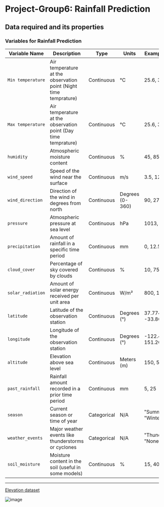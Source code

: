 # Project-Group6: Rainfall Prediction

## Data required and its properties
### Variables for Rainfall Prediction

| **Variable Name**       | **Description**                                                                | **Type**         | **Units**              | **Example Values**              | **Availablity**              |**Resolution** |
|-------------------------|--------------------------------------------------------------------------------|------------------|------------------------|---------------------------------|------------------------------|------------|
| `Min temperature`       | Air temperature at the observation point (Night time temprature)               | Continuous       | °C                     | 25.6, 30.2                      |IMD Gridded data              |      |
| `Max temperature`       | Air temperature at the observation point (Day time temprature)                 | Continuous       | °C                     | 25.6, 30.2                      |IMD Gridded data              |      |
| `humidity`              | Atmospheric moisture content                                                   | Continuous       | %                      | 45, 85                          |                              |      |
| `wind_speed`            | Speed of the wind near the surface                                             | Continuous       | m/s                    | 3.5, 12.0                       |                              |      |
| `wind_direction`        | Direction of the wind in degrees from north                                    | Continuous       | Degrees (0-360)        | 90, 270                         |                              |      |
| `pressure`              | Atmospheric pressure at sea level                                              | Continuous       | hPa                    | 1013, 1005                      |                              |      |
| `precipitation`         | Amount of rainfall in a specific time period                                   | Continuous       | mm                     | 0, 12.5                         |                              |      |
| `cloud_cover`           | Percentage of sky covered by clouds                                            | Continuous       | %                      | 10, 75                          |                              |      |
| `solar_radiation`       | Amount of solar energy received per unit area                                  | Continuous       | W/m²                   | 800, 1000                       |                              |      |
| `latitude`              | Latitude of the observation station                                            | Continuous       | Degrees (°)            | 37.7749, -33.8688               |✔️                            |      |
| `longitude`             | Longitude of the observation station                                           | Continuous       | Degrees (°)            | -122.4194, 151.2093             |✔️                            |      |
| `altitude`              | Elevation above sea level                                                      | Continuous       | Meters (m)             | 150, 500                        |DEM                           |      |
| `past_rainfall`         | Rainfall amount recorded in a prior time period                                | Continuous       | mm                     | 5, 25                           |                              |      |
| `season`                | Current season or time of year                                                 | Categorical      | N/A                    | "Summer", "Winter"              |                              |      |
| `weather_events`        | Major weather events like thunderstorms or cyclones                            | Categorical      | N/A                    | "Thunderstorm", "None"          |                              |      |
| `soil_moisture`         | Moisture content in the soil (useful in some models)                           | Continuous       | %                      | 15, 40                          |                              |      |

---
[Elevation dataset](https://github.com/anantrajjadhav/Project-Group6/blob/main/terrain_characteristics_all.csv)


![image](https://github.com/user-attachments/assets/cef0d0cb-de54-4fad-bafa-dbb9a91a8e60)
